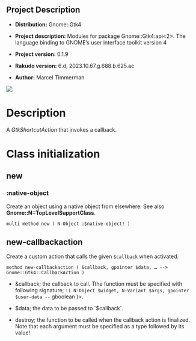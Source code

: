 Project Description
-------------------

  * **Distribution:** Gnome::Gtk4

  * **Project description:** Modules for package Gnome::Gtk4:api<2>. The language binding to GNOME’s user interface toolkit version 4

  * **Project version:** 0.1.9

  * **Rakudo version:** 6.d, 2023.10.67.g.688.b.625.ac

  * **Author:** Marcel Timmerman

![](images/callbackaction.png)

Description
===========

A *GtkShortcutAction* that invokes a callback.

Class initialization
====================

new
---

### :native-object

Create an object using a native object from elsewhere. See also **Gnome::N::TopLevelSupportClass**.

    multi method new ( N-Object :$native-object! )

new-callbackaction
------------------

Create a custom action that calls the given `$callback` when activated.

    method new-callbackaction ( &callback, gpointer $data, … --> Gnome::Gtk4::CallbackAction )

  * &callback; the callback to call. Tthe function must be specified with following signature; `:( N-Object $widget, N-Variant $args, gpointer $user-data --` gboolean )>.

  * $data; the data to be passed to `$callback`.

  * destroy; the function to be called when the callback action is finalized. Note that each argument must be specified as a type followed by its value!
